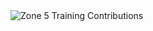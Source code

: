 <div id="zone5-graph">
  <picture>
    <source srcset="https://hadge-1eva5yyzr-anhagapes-projects.vercel.app/api/zone5-contributions?username=anhsrepo&theme=dark" media="(prefers-color-scheme: dark)">
    <img src="https://hadge-1eva5yyzr-anhagapes-projects.vercel.app/api/zone5-contributions?username=anhsrepo&theme=light" alt="Zone 5 Training Contributions">
  </picture>
</div>